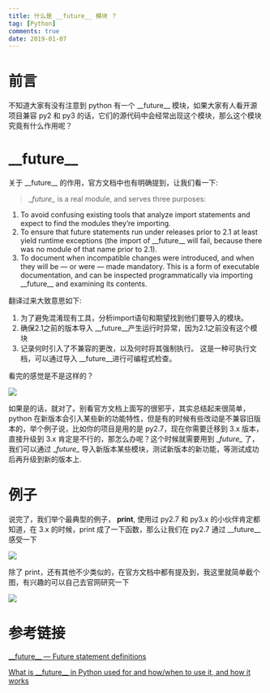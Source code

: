 ```yaml
---
title: 什么是 __future__ 模块 ？
tag: [Python]
comments: true
date: 2019-01-07
---
```



# 前言

不知道大家有没有注意到 python 有一个  \_\_future\_\_  模块，如果大家有人看开源项目兼容 py2 和 py3 的话，它们的源代码中会经常出现这个模块，那么这个模块究竟有什么作用呢？

# \_\_future\_\_

关于 \_\_future\_\_ 的作用，官方文档中也有明确提到，让我们看一下:

> \__future\__ is a real module, and serves three purposes:
1. To avoid confusing existing tools that analyze import statements and expect to find the modules they’re importing.
2. To ensure that future statements run under releases prior to 2.1 at least yield runtime exceptions (the import of \_\_future\_\_ will fail, because there was no module of that name prior to 2.1).
3. To document when incompatible changes were introduced, and when they will be — or were — made mandatory. This is a form of executable documentation, and can be inspected programmatically via importing \_\_future\_\_ and examining its contents.

翻译过来大致意思如下:

1. 为了避免混淆现有工具，分析import语句和期望找到他们要导入的模块。
2. 确保2.1之前的版本导入 \_\_future\_\_产生运行时异常，因为2.1之前没有这个模块
3. 记录何时引入了不兼容的更改，以及何时将其强制执行。 这是一种可执行文档，可以通过导入 \_\_future\_\_进行可编程式检查。

           
看完的感觉是不是这样的？

![](http://ww1.sinaimg.cn/thumbnail/006wYWbGly1fyy8rbifu0j30jg0eoab9.jpg)

如果是的话，就对了。别看官方文档上面写的很邪乎，其实总结起来很简单， python 在新版本会引入某些新的功能特性，但是有的时候有些改动是不兼容旧版本的，举个例子说，比如你的项目是用的是 py2.7，现在你需要迁移到 3.x 版本，直接升级到 3.x 肯定是不行的，那怎么办呢？这个时候就需要用到 \__future\__ 了，我们可以通过 \__future\__ 导入新版本某些模块，测试新版本的新功能，等测试成功后再升级到新的版本上.

# 例子

说完了，我们举个最典型的例子， **print**, 使用过 py2.7 和 py3.x 的小伙伴肯定都知道，在 3.x 的时候，print 成了一下函数，那么让我们在 py2.7 通过 \_\_future\_\_ 感受一下

![](http://ww1.sinaimg.cn/large/006wYWbGly1fyy9575xrej30bc04qdg1.jpg)

除了 print，还有其他不少类似的，在官方文档中都有提及到，我这里就简单截个图，有兴趣的可以自己去官网研究一下

![](http://ww1.sinaimg.cn/large/006wYWbGly1fyy97sxesuj30lo075abh.jpg)

# 参考链接

[\_\_future\_\_ — Future statement definitions](https://docs.python.org/3.6/library/__future__.html?highlight=__future__#module-__future__)

[What is \_\_future\_\_ in Python used for and how/when to use it, and how it works](https://stackoverflow.com/questions/7075082/what-is-future-in-python-used-for-and-how-when-to-use-it-and-how-it-works)
